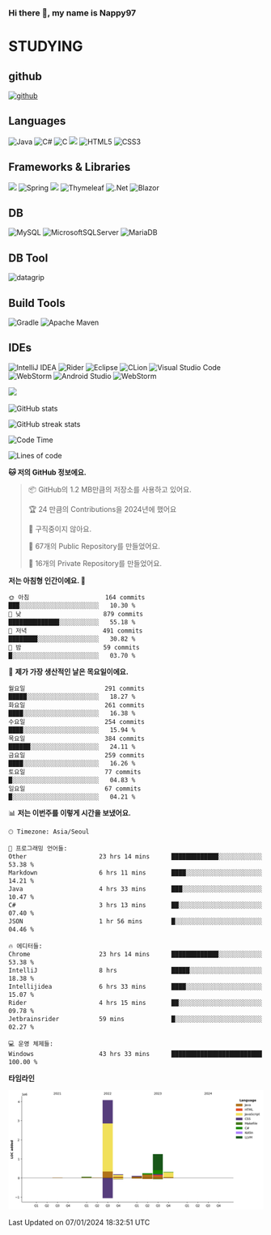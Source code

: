 ### Hi there 👋, my name is Nappy97

# STUDYING
## github
[<img src='https://cdn.jsdelivr.net/npm/simple-icons@3.0.1/icons/github.svg' alt='github' height='40'>](https://github.com/Nappy97)  

## Languages
![Java](https://img.shields.io/badge/java-%23ED8B00.svg?style=for-the-badge&logo=openjdk&logoColor=white) ![C#](https://img.shields.io/badge/c%23-%23239120.svg?style=for-the-badge&logo=c-sharp&logoColor=white) ![C](https://img.shields.io/badge/c-%2300599C.svg?style=for-the-badge&logo=c&logoColor=white) <img src="https://img.shields.io/badge/javascript-F7DF1E?style=for-the-badge&logo=javascript&logoColor=black"> ![HTML5](https://img.shields.io/badge/html5-%23E34F26.svg?style=for-the-badge&logo=html5&logoColor=white) ![CSS3](https://img.shields.io/badge/css3-%231572B6.svg?style=for-the-badge&logo=css3&logoColor=white)

## Frameworks & Libraries
<img src="https://img.shields.io/badge/bootstrap-7952B3?style=for-the-badge&logo=bootstrap&logoColor=white"> ![Spring](https://img.shields.io/badge/spring-%236DB33F.svg?style=for-the-badge&logo=spring&logoColor=white) <img src="https://img.shields.io/badge/jQuery-0769AD?style=for-the-badge&logo=jquery&logoColor=white"> ![Thymeleaf](https://img.shields.io/badge/Thymeleaf-%23005C0F.svg?style=for-the-badge&logo=Thymeleaf&logoColor=white) ![.Net](https://img.shields.io/badge/.NET-5C2D91?style=for-the-badge&logo=.net&logoColor=white) ![Blazor](https://img.shields.io/badge/blazor-%235C2D91.svg?style=for-the-badge&logo=blazor&logoColor=white)

## DB
![MySQL](https://img.shields.io/badge/mysql-%2300f.svg?style=for-the-badge&logo=mysql&logoColor=white) ![MicrosoftSQLServer](https://img.shields.io/badge/Microsoft%20SQL%20Server-CC2927?style=for-the-badge&logo=microsoft%20sql%20server&logoColor=white) ![MariaDB](https://img.shields.io/badge/MariaDB-003545?style=for-the-badge&logo=mariadb&logoColor=white)

## DB Tool
![datagrip](https://img.shields.io/badge/datagrip-9681EB?style=flat&logo=datagrip)

## Build Tools
![Gradle](https://img.shields.io/badge/Gradle-02303A.svg?style=for-the-badge&logo=Gradle&logoColor=white) ![Apache Maven](https://img.shields.io/badge/Apache%20Maven-C71A36?style=for-the-badge&logo=Apache%20Maven&logoColor=white)

## IDEs
![IntelliJ IDEA](https://img.shields.io/badge/IntelliJIDEA-000000.svg?style=for-the-badge&logo=intellij-idea&logoColor=white) ![Rider](https://img.shields.io/badge/Rider-000000.svg?style=for-the-badge&logo=Rider&logoColor=white&color=black&labelColor=crimson) ![Eclipse](https://img.shields.io/badge/Eclipse-FE7A16.svg?style=for-the-badge&logo=Eclipse&logoColor=white) ![CLion](https://img.shields.io/badge/CLion-black?style=for-the-badge&logo=clion&logoColor=white) ![Visual Studio Code](https://img.shields.io/badge/Visual%20Studio%20Code-0078d7.svg?style=for-the-badge&logo=visual-studio-code&logoColor=white) ![WebStorm](https://img.shields.io/badge/webstorm-143?style=for-the-badge&logo=webstorm&logoColor=white&color=black) ![Android Studio](https://img.shields.io/badge/Android%20Studio-3DDC84.svg?style=for-the-badge&logo=android-studio&logoColor=white) ![WebStorm](https://img.shields.io/badge/webstorm-143?style=for-the-badge&logo=webstorm&logoColor=white&color=black)

<div>
  <img  src="https://github-readme-stats.vercel.app/api/top-langs/?username=Nappy97&langs_count=8&exclude_repo=Example-deep-learning-from-scratch&layout=compact&line_height=24&hide_border=true&title_color=d88e82&card_width=280">
<div>
  
![GitHub stats](https://github-readme-stats.vercel.app/api?username=Nappy97&show_icons=true)  

![GitHub streak stats](https://github-readme-streak-stats.herokuapp.com/?user=Nappy97)  

<!--START_SECTION:waka-->
![Code Time](http://img.shields.io/badge/Code%20Time-1%2C314%20hrs%2029%20mins-blue)

![Lines of code](https://img.shields.io/badge/%EC%A0%80%EB%8A%94%20%EC%97%AC%ED%83%9C%EA%B9%8C%EC%A7%80%20-6.3%20million%20%EC%A4%84%EC%9D%98%20%EC%BD%94%EB%93%9C%EB%A5%BC%20%EC%9E%91%EC%84%B1%ED%96%88%EC%96%B4%EC%9A%94.-blue)

**🐱 저의 GitHub 정보에요.** 

> 📦 GitHub의 1.2 MB만큼의 저장소를 사용하고 있어요. 
 > 
> 🏆 24 만큼의 Contributions을 2024년에 했어요
 > 
> 🚫 구직중이지 않아요.
 > 
> 📜 67개의 Public Repository를 만들었어요. 
 > 
> 🔑 16개의 Private Repository를 만들었어요. 
 > 
**저는 아침형 인간이에요. 🐤** 

```text
🌞 아침                     164 commits         ███░░░░░░░░░░░░░░░░░░░░░░   10.30 % 
🌆 낮　                     879 commits         ██████████████░░░░░░░░░░░   55.18 % 
🌃 저녁                     491 commits         ████████░░░░░░░░░░░░░░░░░   30.82 % 
🌙 밤　                     59 commits          █░░░░░░░░░░░░░░░░░░░░░░░░   03.70 % 
```
📅 **제가 가장 생산적인 날은 목요일이에요.** 

```text
월요일                      291 commits         █████░░░░░░░░░░░░░░░░░░░░   18.27 % 
화요일                      261 commits         ████░░░░░░░░░░░░░░░░░░░░░   16.38 % 
수요일                      254 commits         ████░░░░░░░░░░░░░░░░░░░░░   15.94 % 
목요일                      384 commits         ██████░░░░░░░░░░░░░░░░░░░   24.11 % 
금요일                      259 commits         ████░░░░░░░░░░░░░░░░░░░░░   16.26 % 
토요일                      77 commits          █░░░░░░░░░░░░░░░░░░░░░░░░   04.83 % 
일요일                      67 commits          █░░░░░░░░░░░░░░░░░░░░░░░░   04.21 % 
```


📊 **저는 이번주를 이렇게 시간을 보냈어요.** 

```text
🕑︎ Timezone: Asia/Seoul

💬 프로그래밍 언어들: 
Other                    23 hrs 14 mins      █████████████░░░░░░░░░░░░   53.38 % 
Markdown                 6 hrs 11 mins       ████░░░░░░░░░░░░░░░░░░░░░   14.21 % 
Java                     4 hrs 33 mins       ███░░░░░░░░░░░░░░░░░░░░░░   10.47 % 
C#                       3 hrs 13 mins       ██░░░░░░░░░░░░░░░░░░░░░░░   07.40 % 
JSON                     1 hr 56 mins        █░░░░░░░░░░░░░░░░░░░░░░░░   04.46 % 

🔥 에디터들: 
Chrome                   23 hrs 14 mins      █████████████░░░░░░░░░░░░   53.38 % 
IntelliJ                 8 hrs               █████░░░░░░░░░░░░░░░░░░░░   18.38 % 
Intellijidea             6 hrs 33 mins       ████░░░░░░░░░░░░░░░░░░░░░   15.07 % 
Rider                    4 hrs 15 mins       ██░░░░░░░░░░░░░░░░░░░░░░░   09.78 % 
Jetbrainsrider           59 mins             █░░░░░░░░░░░░░░░░░░░░░░░░   02.27 % 

💻 운영 체제들: 
Windows                  43 hrs 33 mins      █████████████████████████   100.00 % 
```

**타임라인**

![Lines of Code chart](https://raw.githubusercontent.com/Nappy97/Nappy97/main/assets/bar_graph.png)


 Last Updated on 07/01/2024 18:32:51 UTC
<!--END_SECTION:waka-->
